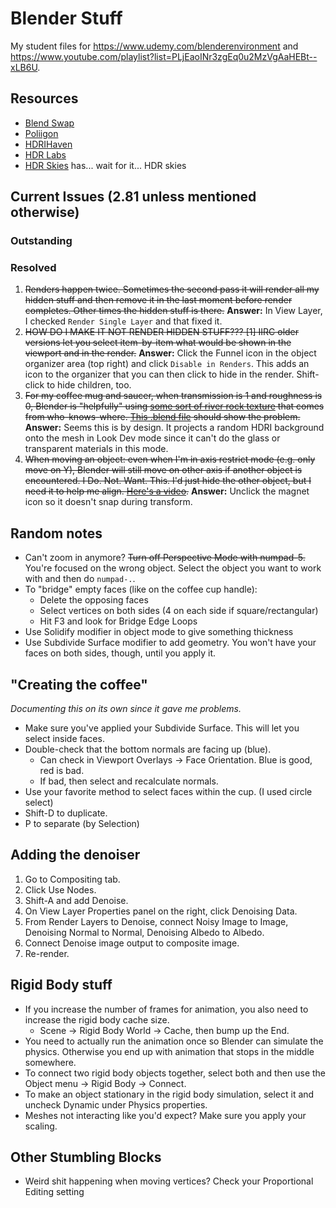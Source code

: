 Blender Stuff
=============

My student files for https://www.udemy.com/blenderenvironment and
https://www.youtube.com/playlist?list=PLjEaoINr3zgEq0u2MzVgAaHEBt--xLB6U. 

## Resources
* [Blend Swap](https://blendswap.com)
* [Poliigon](https://www.poliigon.com/)
* [HDRIHaven](https://hdrihaven.com/hdris)
* [HDR Labs](https://hdrlabs.com)
* [HDR Skies](https://hdr-skies.com) has... wait for it... HDR skies


## Current Issues (2.81 unless mentioned otherwise)

### Outstanding


### Resolved
1. ~~Renders happen twice. Sometimes the second pass it will render all my hidden stuff and then remove    it in the last moment before render completes. Other times the hidden stuff is there.~~ **Answer:** In View Layer, I checked `Render Single Layer` and that fixed it.
2. ~~HOW DO I MAKE IT NOT RENDER HIDDEN STUFF??? [1] IIRC older versions let you select item-by-item
   what would be shown in the viewport and in the render.~~ **Answer:** Click the Funnel icon in the 
   object organizer area (top right) and click `Disable in Renders`. This adds an icon to the organizer that you can then click to hide in the render. Shift-click to hide children, too.
3. ~~For my coffee mug and saucer, when transmission is 1 and roughness is 0, Blender is "helpfully"
    using [some sort of river rock texture](https://www.youtube.com/watch?v=TaRx-s5RH6Q) that 
    comes from who-knows-where. [This .blend file](https://github.com/bbhart/blenderstuff/blob/52cb4cbfa4dcebf28826a55b27d10801fd723888/donut-blender28/donut-and-coffee.blend) should show 
    the problem.~~ **Answer:** Seems this is by design. It projects a random HDRI background onto
    the mesh in Look Dev mode since it can't do the glass or transparent materials in this mode.
4. ~~When moving an object: even when I'm in axis restrict mode (e.g. only move on Y), Blender
    will still move on other axis if another object is encountered. I Do. Not. Want. This.
    I'd just hide the other object, but I need it to help me align. [Here's a video](https://www.youtube.com/watch?v=axg2Etkm6s4).~~ **Answer:** Unclick the magnet icon so it doesn't snap 
    during transform.

## Random notes

* Can't zoom in anymore? ~~Turn off Perspective Mode with numpad-5.~~ You're focused on the wrong object. Select the object you want to work with and then do `numpad-.`.
* To "bridge" empty faces (like on the coffee cup handle):
    * Delete the opposing faces
    * Select vertices on both sides (4 on each side if square/rectangular)
    * Hit F3 and look for Bridge Edge Loops
* Use Solidify modifier in object mode to give something thickness
* Use Subdivide Surface modifier to add geometry. You won't have your faces on both sides, though, 
  until you apply it.

## "Creating the coffee"
_Documenting this on its own since it gave me problems._
* Make sure you've applied your Subdivide Surface. This will let you select inside faces.
* Double-check that the bottom normals are facing up (blue). 
    * Can check in Viewport Overlays -> Face Orientation. Blue is good, red is bad. 
    * If bad, then select and recalculate normals.
* Use your favorite method to select faces within the cup. (I used circle select)
* Shift-D to duplicate.
* P to separate (by Selection)

## Adding the denoiser
1. Go to Compositing tab.
1. Click Use Nodes.
1. Shift-A and add Denoise.
1. On View Layer Properties panel on the right, click Denoising Data.
1. From Render Layers to Denoise, connect Noisy Image to Image, Denoising Normal to Normal, Denoising Albedo to Albedo. 
1. Connect Denoise image output to composite image.
1. Re-render.

## Rigid Body stuff
* If you increase the number of frames for animation, you also need to increase the rigid body cache size.
    * Scene -> Rigid Body World -> Cache, then bump up the End.
* You need to actually run the animation once so Blender can simulate the physics. Otherwise you end up with animation that
    stops in the middle somewhere. 
* To connect two rigid body objects together, select both and then use the Object menu -> Rigid Body -> Connect.
* To make an object stationary in the rigid body simulation, select it and uncheck Dynamic under Physics properties.
* Meshes not interacting like you'd expect? Make sure you apply your scaling. 

## Other Stumbling Blocks
* Weird shit happening when moving vertices? Check your Proportional Editing setting


